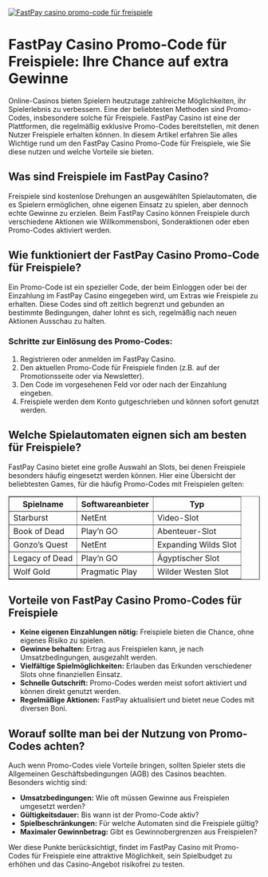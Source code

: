 [![FastPay casino promo-code für freispiele](https://123-caf.pages.dev/gitsignup.png)](https://vrmoo.ru/Bt82HjjY)

<h1>FastPay Casino Promo-Code für Freispiele: Ihre Chance auf extra Gewinne</h1>  <p>Online-Casinos bieten Spielern heutzutage zahlreiche Möglichkeiten, ihr Spielerlebnis zu verbessern. Eine der beliebtesten Methoden sind Promo-Codes, insbesondere solche für Freispiele. FastPay Casino ist eine der Plattformen, die regelmäßig exklusive Promo-Codes bereitstellen, mit denen Nutzer Freispiele erhalten können. In diesem Artikel erfahren Sie alles Wichtige rund um den FastPay Casino Promo-Code für Freispiele, wie Sie diese nutzen und welche Vorteile sie bieten.</p>  <h2>Was sind Freispiele im FastPay Casino?</h2>  <p>Freispiele sind kostenlose Drehungen an ausgewählten Spielautomaten, die es Spielern ermöglichen, ohne eigenen Einsatz zu spielen, aber dennoch echte Gewinne zu erzielen. Beim FastPay Casino können Freispiele durch verschiedene Aktionen wie Willkommensboni, Sonderaktionen oder eben Promo-Codes aktiviert werden.</p>  <h2>Wie funktioniert der FastPay Casino Promo-Code für Freispiele?</h2>  <p>Ein Promo-Code ist ein spezieller Code, der beim Einloggen oder bei der Einzahlung im FastPay Casino eingegeben wird, um Extras wie Freispiele zu erhalten. Diese Codes sind oft zeitlich begrenzt und gebunden an bestimmte Bedingungen, daher lohnt es sich, regelmäßig nach neuen Aktionen Ausschau zu halten.</p>  <h3>Schritte zur Einlösung des Promo-Codes:</h3> <ol>   <li>Registrieren oder anmelden im FastPay Casino.</li>   <li>Den aktuellen Promo-Code für Freispiele finden (z.B. auf der Promotionsseite oder via Newsletter).</li>   <li>Den Code im vorgesehenen Feld vor oder nach der Einzahlung eingeben.</li>   <li>Freispiele werden dem Konto gutgeschrieben und können sofort genutzt werden.</li> </ol>  <h2>Welche Spielautomaten eignen sich am besten für Freispiele?</h2>  <p>FastPay Casino bietet eine große Auswahl an Slots, bei denen Freispiele besonders häufig eingesetzt werden können. Hier eine Übersicht der beliebtesten Games, für die häufig Promo-Codes mit Freispielen gelten:</p>  <table border="1" cellpadding="8" cellspacing="0">   <thead>     <tr>       <th>Spielname</th>       <th>Softwareanbieter</th>       <th>Typ</th>     </tr>   </thead>   <tbody>     <tr>       <td>Starburst</td>       <td>NetEnt</td>       <td>Video-Slot</td>     </tr>     <tr>       <td>Book of Dead</td>       <td>Play’n GO</td>       <td>Abenteuer-Slot</td>     </tr>     <tr>       <td>Gonzo’s Quest</td>       <td>NetEnt</td>       <td>Expanding Wilds Slot</td>     </tr>     <tr>       <td>Legacy of Dead</td>       <td>Play’n GO</td>       <td>Ägyptischer Slot</td>     </tr>     <tr>       <td>Wolf Gold</td>       <td>Pragmatic Play</td>       <td>Wilder Westen Slot</td>     </tr>   </tbody> </table>  <h2>Vorteile von FastPay Casino Promo-Codes für Freispiele</h2> <ul>   <li><strong>Keine eigenen Einzahlungen nötig:</strong> Freispiele bieten die Chance, ohne eigenes Risiko zu spielen.</li>   <li><strong>Gewinne behalten:</strong> Ertrag aus Freispielen kann, je nach Umsatzbedingungen, ausgezahlt werden.</li>   <li><strong>Vielfältige Spielmöglichkeiten:</strong> Erlauben das Erkunden verschiedener Slots ohne finanziellen Einsatz.</li>   <li><strong>Schnelle Gutschrift:</strong> Promo-Codes werden meist sofort aktiviert und können direkt genutzt werden.</li>   <li><strong>Regelmäßige Aktionen:</strong> FastPay aktualisiert und bietet neue Codes mit diversen Boni.</li> </ul>  <h2>Worauf sollte man bei der Nutzung von Promo-Codes achten?</h2>  <p>Auch wenn Promo-Codes viele Vorteile bringen, sollten Spieler stets die Allgemeinen Geschäftsbedingungen (AGB) des Casinos beachten. Besonders wichtig sind:</p> <ul>   <li><strong>Umsatzbedingungen:</strong> Wie oft müssen Gewinne aus Freispielen umgesetzt werden?</li>   <li><strong>Gültigkeitsdauer:</strong> Bis wann ist der Promo-Code aktiv?</li>   <li><strong>Spielbeschränkungen:</strong> Für welche Automaten sind die Freispiele gültig?</li>   <li><strong>Maximaler Gewinnbetrag:</strong> Gibt es Gewinnobergrenzen aus Freispielen?</li> </ul>  <p>Wer diese Punkte berücksichtigt, findet im FastPay Casino mit Promo-Codes für Freispiele eine attraktive Möglichkeit, sein Spielbudget zu erhöhen und das Casino-Angebot risikofrei zu testen.</p>
